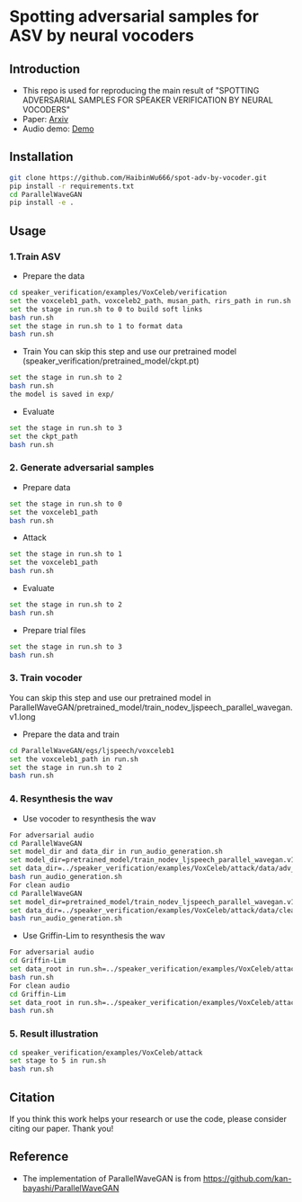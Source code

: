 # Spotting adversarial samples for ASV by neural vocoders

## Introduction
- This repo is used for reproducing the main result of "SPOTTING ADVERSARIAL SAMPLES FOR SPEAKER VERIFICATION BY NEURAL VOCODERS"
- Paper: [Arxiv](https://github.com/HaibinWu666/spot-adv-by-vocoder)
- Audio demo: [Demo](https://haibinwu666.github.io/adv-audio-demo/index.html)

## Installation
```bash
git clone https://github.com/HaibinWu666/spot-adv-by-vocoder.git
pip install -r requirements.txt
cd ParallelWaveGAN
pip install -e .
```

## Usage
### 1.Train ASV 
- Prepare the data
```bash
cd speaker_verification/examples/VoxCeleb/verification
set the voxceleb1_path、voxceleb2_path、musan_path、rirs_path in run.sh (voxceleb1_path and voxceleb2_path should be formated as voxceleb1_path/dev/wav/idxxx and voxceleb2_path/dev/aac/idxxx;)
set the stage in run.sh to 0 to build soft links
bash run.sh
set the stage in run.sh to 1 to format data
bash run.sh
```
- Train
You can skip this step and use our pretrained model (speaker_verification/pretrained_model/ckpt.pt)
```bash
set the stage in run.sh to 2
bash run.sh
the model is saved in exp/
```
- Evaluate
```bash
set the stage in run.sh to 3
set the ckpt_path
bash run.sh
```

### 2. Generate adversarial samples
- Prepare data
```bash
set the stage in run.sh to 0
set the voxceleb1_path
bash run.sh
```
- Attack
```bash
set the stage in run.sh to 1
set the voxceleb1_path
bash run.sh
```
- Evaluate
```bash
set the stage in run.sh to 2
bash run.sh
```
- Prepare trial files
```bash
set the stage in run.sh to 3
bash run.sh
```

### 3. Train vocoder
You can skip this step and use our pretrained model in ParallelWaveGAN/pretrained_model/train_nodev_ljspeech_parallel_wavegan.v1.long
- Prepare the data and train
```bash
cd ParallelWaveGAN/egs/ljspeech/voxceleb1
set the voxceleb1_path in run.sh
set the stage in run.sh to 2
bash run.sh
```

### 4. Resynthesis the wav
- Use vocoder to resynthesis the wav
```bash
For adversarial audio
cd ParallelWaveGAN
set model_dir and data_dir in run_audio_generation.sh
set model_dir=pretrained_model/train_nodev_ljspeech_parallel_wavegan.v1.long 
set data_dir=../speaker_verification/examples/VoxCeleb/attack/data/adv_data_epsilon15_it5
bash run_audio_generation.sh
For clean audio
cd ParallelWaveGAN
set model_dir=pretrained_model/train_nodev_ljspeech_parallel_wavegan.v1.long
set data_dir=../speaker_verification/examples/VoxCeleb/attack/data/clean
bash run_audio_generation.sh
```
- Use Griffin-Lim to resynthesis the wav
```bash
For adversarial audio
cd Griffin-Lim
set data_root in run.sh=../speaker_verification/examples/VoxCeleb/attack/data/adv_data_epsilon15_it5
bash run.sh
For clean audio
cd Griffin-Lim
set data_root in run.sh=../speaker_verification/examples/VoxCeleb/attack/data/clean
bash run.sh
```

### 5. Result illustration
```bash
cd speaker_verification/examples/VoxCeleb/attack
set stage to 5 in run.sh
bash run.sh
```

## Citation
If you think this work helps your research or use the code, please consider citing our paper. Thank you!

## Reference
- The implementation of ParallelWaveGAN is from https://github.com/kan-bayashi/ParallelWaveGAN
